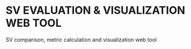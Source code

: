 # SV EVALUATION & VISUALIZATION WEB TOOL
SV comparison, metric calculation and visualization web tool
